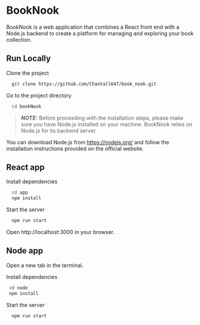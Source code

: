 
# BookNook

BookNook is a web application that combines a React front end with a Node.js backend to create a platform for managing and exploring your book collection.




## Run Locally

Clone the project

```bash
  git clone https://github.com/Chantall647/book_nook.git
```

Go to the project directory

```bash
  cd bookNook
```
> **_NOTE:_** Before proceeding with the installation steps, please make sure you have Node.js installed on your machine. BookNook relies on Node.js for its backend server.

You can download Node.js from https://nodejs.org/ and follow the installation instructions provided on the official website.

## React app

Install dependencies

```bash
  cd app
  npm install
```

Start the server

```bash
  npm run start
```

 Open http://localhost:3000 in your browser.


 ## Node app
 
 Open a new tab in the terminal.
 
 Install dependencies

 ```bash
  cd node
  npm install
```
Start the server

```bash
  npm run start
```
